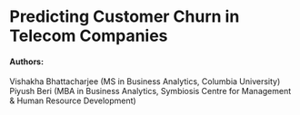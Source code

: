 # Predicting Customer Churn in Telecom Companies
#### Authors:     </br>
Vishakha Bhattacharjee (MS in Business Analytics, Columbia University)  </br>
Piyush Beri (MBA in Business Analytics, Symbiosis Centre for Management & Human Resource Development)
